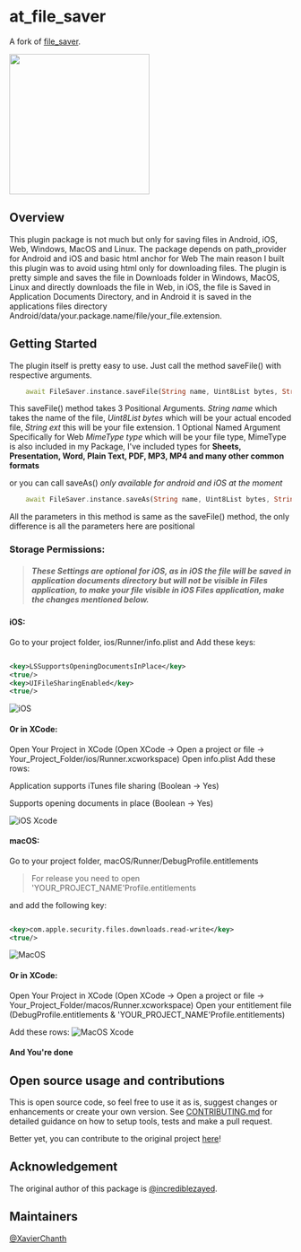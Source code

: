 # at_file_saver

A fork of [file_saver](https://github.com/incrediblezayed/file_saver).

<img width=250px src="https://atsign.dev/assets/img/@platform_logo_grey.svg?sanitize=true">

## Overview

This plugin package is not much but only for saving files in Android, iOS, Web, Windows, MacOS and Linux. The package
depends on path_provider for Android and iOS and basic html anchor for Web The main reason I built this plugin was to
avoid using html only for downloading files. The plugin is pretty simple and saves the file in Downloads folder in
Windows, MacOS, Linux and directly downloads the file in Web, in iOS, the file is Saved in Application
Documents Directory, and in Android it is saved in the applications files directory Android/data/your.package.name/file/your_file.extension.

## Getting Started

The plugin itself is pretty easy to use. Just call the method saveFile() with respective arguments.

```dart
    await FileSaver.instance.saveFile(String name, Uint8List bytes, String ext, mimeType: MimeType);
```

This saveFile() method takes 3 Positional Arguments.
_String name_ which takes the name of the file, _Uint8List bytes_ which will be your actual encoded file, _String ext_
this will be your file extension. 1 Optional Named Argument Specifically for Web _MimeType type_ which will be your file
type, MimeType is also included in my Package, I've included types for **Sheets, Presentation, Word, Plain Text, PDF,
MP3, MP4 and many other common formats**

or you can call saveAs() _only available for android and iOS at the moment_

```dart
    await FileSaver.instance.saveAs(String name, Uint8List bytes, String ext, MimeType);
```

All the parameters in this method is same as the saveFile() method, the only difference is all the parameters here are
positional

### Storage Permissions:

> ##### _These Settings are optional for iOS, as in iOS the file will be saved in application documents directory but will not be visible in Files application, to make your file visible in iOS Files application, make the changes mentioned below._

#### iOS:

Go to your project folder, ios/Runner/info.plist and Add these keys:

```xml

<key>LSSupportsOpeningDocumentsInPlace</key>
<true/>
<key>UIFileSharingEnabled</key>
<true/>
```

![iOS](images/ios.png)

#### Or in XCode:

Open Your Project in XCode (Open XCode -> Open a project or file -> Your_Project_Folder/ios/Runner.xcworkspace)
Open info.plist Add these rows:

Application supports iTunes file sharing (Boolean -> Yes)

Supports opening documents in place (Boolean -> Yes)

![iOS Xcode](images/iOSXcode.png)

#### macOS:

Go to your project folder, macOS/Runner/DebugProfile.entitlements

> For release you need to open 'YOUR_PROJECT_NAME'Profile.entitlements

and add the following key:

```xml

<key>com.apple.security.files.downloads.read-write</key>
<true/>
```

![MacOS](images/macos.png)

#### Or in XCode:

Open Your Project in XCode (Open XCode -> Open a project or file -> Your_Project_Folder/macos/Runner.xcworkspace)
Open your entitlement file (DebugProfile.entitlements & 'YOUR_PROJECT_NAME'Profile.entitlements)

Add these rows:
![MacOS Xcode](images/macOSXcode.png)

#### And You're done

## Open source usage and contributions
This is  open source code, so feel free to use it as is, suggest changes or 
enhancements or create your own version. See [CONTRIBUTING.md](CONTRIBUTING.md) 
for detailed guidance on how to setup tools, tests and make a pull request.

Better yet, you can contribute to the original project [here](https://github.com/incrediblezayed/file_saver)!

## Acknowledgement

The original author of this package is [@incrediblezayed](https://github.com/incrediblezayed).

## Maintainers

[@XavierChanth](https://github.com/xavierchanth)
